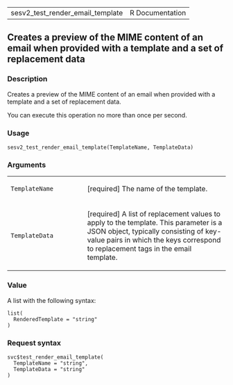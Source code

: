 <table style="width: 100%;">
<tbody>
<tr class="odd">
<td>sesv2_test_render_email_template</td>
<td style="text-align: right;">R Documentation</td>
</tr>
</tbody>
</table>

## Creates a preview of the MIME content of an email when provided with a template and a set of replacement data

### Description

Creates a preview of the MIME content of an email when provided with a
template and a set of replacement data.

You can execute this operation no more than once per second.

### Usage

    sesv2_test_render_email_template(TemplateName, TemplateData)

### Arguments

<table>
<colgroup>
<col style="width: 35%" />
<col style="width: 65%" />
</colgroup>
<tbody>
<tr class="odd">
<td><code
id="sesv2_test_render_email_template_:_TemplateName">TemplateName</code></td>
<td><p>[required] The name of the template.</p></td>
</tr>
<tr class="even">
<td><code
id="sesv2_test_render_email_template_:_TemplateData">TemplateData</code></td>
<td><p>[required] A list of replacement values to apply to the template.
This parameter is a JSON object, typically consisting of key-value pairs
in which the keys correspond to replacement tags in the email
template.</p></td>
</tr>
</tbody>
</table>

### Value

A list with the following syntax:

    list(
      RenderedTemplate = "string"
    )

### Request syntax

    svc$test_render_email_template(
      TemplateName = "string",
      TemplateData = "string"
    )
